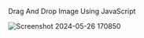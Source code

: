Drag And Drop Image Using JavaScript


![Screenshot 2024-05-26 170850](https://github.com/C0DEGamer/DRAG-AND-DROP-FILE/assets/154326486/1e58f83e-c09b-402b-9979-5aaaaa33f51c)
